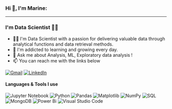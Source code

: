 
### Hi 👋, I'm Marine:

------------------------------------------------------------------------------------------------------------------
###  I'm Data Scientist 👩‍💻 

- 👩‍💻 I'm Data Scientist with a passion for delivering valuable data through analytical functions and data retrieval methods.
- 🌱 I'm addicted to learning and growing every day.
- :speech_balloon: Ask me about Analysis, ML, Exploratory data analysis !
- :mailbox: You can reach me with the links below


[![Gmail](https://img.shields.io/badge/-GMAIL-D14836?style=flat-square&logo=gmail&logoColor=white)](mailto:marine.alraqdi@gmail.com)
[![LinkedIn](https://img.shields.io/badge/-LINKEDIN-0077B5?style=flat-square&logo=linkedin&logoColor=white)](https://www.linkedin.com/in/marine-alraqdi-8450a41a1)


#### Languages & Tools I use

![Jupyter Notebook](https://img.shields.io/badge/jupyter-%23FA0F00.svg?sstyle=flat-square&logo=jupyter&logoColor=white)
![Python](https://img.shields.io/badge/Python-3766AB?style=flat-square&logo=Python&logoColor=white)
![Pandas](https://img.shields.io/badge/pandas-%23150458.svg?style=flat-square&logo=pandas&logoColor=white)
![Matplotlib](https://img.shields.io/badge/Matplotlib-%23ffffff.svg?style=flat-square&logo=Matplotlib&logoColor=white)
![NumPy](https://img.shields.io/badge/numpy-%23013243.svg?style=flat-square&logo=numpy&logoColor=white)
![SQL](https://img.shields.io/badge/-SQL-000000?style=flat&logo=postgresqlogoColor=white)
![MongoDB](https://img.shields.io/badge/MongoDB-%234ea94b.svg?style=flat-square&logo=mongodb&logoColor=white)
![Power Bi](https://img.shields.io/badge/power_bi-F2C811?style=flat-square&logo=powerbi&logoColor=black)
![Visual Studio Code](https://img.shields.io/badge/Visual_Studio_Code-007ACC?style=flat-square&logo=Visual-Studio-Code&logoColor=white)



